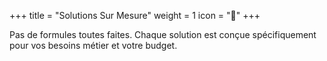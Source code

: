 +++
title = "Solutions Sur Mesure"
weight = 1
icon = "🎯"
+++

Pas de formules toutes faites. Chaque solution est conçue spécifiquement pour vos besoins métier et votre budget.
